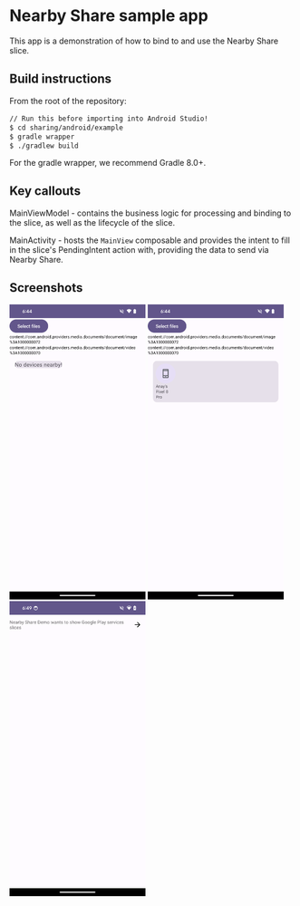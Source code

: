 # Nearby Share sample app

This app is a demonstration of how to bind to and use the Nearby Share slice.

## Build instructions
From the root of the repository:
```
// Run this before importing into Android Studio!
$ cd sharing/android/example
$ gradle wrapper
$ ./gradlew build
```
For the gradle wrapper, we recommend Gradle 8.0+.

## Key callouts
MainViewModel - contains the business logic for processing and binding to the slice, as well as the lifecycle of the slice.

MainActivity - hosts the `MainView` composable and provides the intent to fill in the slice's PendingIntent action with, providing the data to send via Nearby Share.

## Screenshots
<img alt="No devices available screenshot" src="screenshots/no_devices.png" width="240">
<img alt="Devices available screenshot" src="screenshots/devices.png" width="240">
<img alt="Consent prompt screenshot" src="screenshots/consent.png" width="240">
